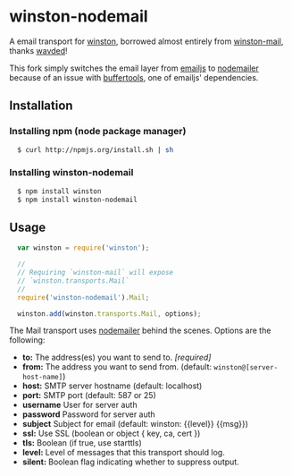 # winston-nodemail

A email transport for [winston][0], borrowed almost entirely from [winston-mail][1], thanks [wavded](https://github.com/wavded)!

This fork simply switches the email layer from [emailjs](https://github.com/eleith/emailjs) to [nodemailer](https://github.com/andris9/Nodemailer) because of an issue with [buffertools](https://github.com/bnoordhuis/node-buffertools), one of emailjs' dependencies.

## Installation

### Installing npm (node package manager)

``` sh
  $ curl http://npmjs.org/install.sh | sh
```

### Installing winston-nodemail

``` sh
  $ npm install winston
  $ npm install winston-nodemail
```

## Usage
``` js
  var winston = require('winston');

  //
  // Requiring `winston-mail` will expose
  // `winston.transports.Mail`
  //
  require('winston-nodemail').Mail;

  winston.add(winston.transports.Mail, options);
```

The Mail transport uses [nodemailer](https://github.com/andris9/Nodemailer) behind the scenes.  Options are the following:

* __to:__ The address(es) you want to send to. *[required]*
* __from:__ The address you want to send from. (default: `winston@[server-host-name]`)
* __host:__ SMTP server hostname (default: localhost)
* __port:__ SMTP port (default: 587 or 25)
* __username__ User for server auth
* __password__ Password for server auth
* __subject__ Subject for email (default: winston: {{level}} {{msg}})
* __ssl:__ Use SSL (boolean or object { key, ca, cert })
* __tls:__ Boolean (if true, use starttls)
* __level:__ Level of messages that this transport should log.
* __silent:__ Boolean flag indicating whether to suppress output.

[0]: https://github.com/flatiron/winston
[1]: https://github.com/wavded/winston-mail